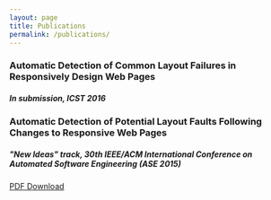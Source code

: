 ```yaml
---
layout: page
title: Publications
permalink: /publications/
---
```


### Automatic Detection of Common Layout Failures in Responsively Design Web Pages

##### In submission, ICST 2016



### Automatic Detection of Potential Layout Faults Following Changes to Responsive Web Pages

##### "New Ideas" track, 30th IEEE/ACM International Conference on Automated Software Engineering (ASE 2015)
[PDF Download](/assets/pdfs/ase2015.pdf)
